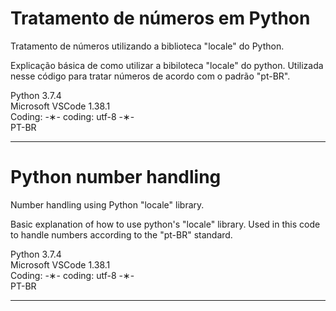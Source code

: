 # Tratamento de números em Python

Tratamento de números utilizando a biblioteca "locale" do Python.

Explicação básica de como utilizar a bibiloteca "locale" do python. 
Utilizada nesse código para tratar números de acordo com o padrão "pt-BR".

Python 3.7.4 </br>
Microsoft VSCode 1.38.1 </br>
Coding: -&lowast;- coding: utf-8 -&lowast;- </br>
PT-BR </br>

----------------------------------------------------------------------------------------------------------------------------------

# Python number handling

Number handling using Python "locale" library.

Basic explanation of how to use python's "locale" library.
Used in this code to handle numbers according to the "pt-BR" standard.

Python 3.7.4 </br>
Microsoft VSCode 1.38.1 </br>
Coding: -&lowast;- coding: utf-8 -&lowast;- </br>
PT-BR </br>

-----------------------------------------------------------------------------------------------------------------------------------

